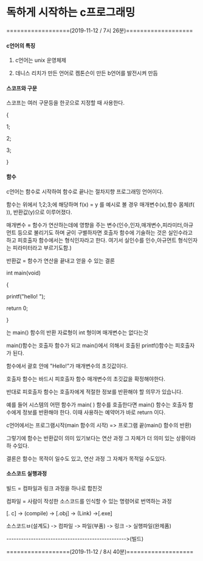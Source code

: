 # 독하게 시작하는 c프로그래밍

==================(2019-11-12 / 7시 26분)===================

#### c언어의 특징

1. c언어는 unix 운영체제

2. 데니스 리치가 만든 언어로 켐톤슨이 만든 b언어를 발전시켜 만듬 

#### 스코프와 구문

스코프는 여러 구문등을 한곳으로 지정할 때 사용한다. 

{ 

1;

2;

3;

}

#### 함수

c언어는 함수로 시작하여 함수로 끝나는 절차지향 프로그래밍 언어이다.

함수는 위에서 1;2;3;에 해당하며 f(x) = y 를 예시로 볼 경우 매개변수(x),함수 몸체(f( )), 반환값(y)으로 이루어졌다.

매개변수 = 함수가 연산하는데에 영향을 주는 변수(인수,인자,매개변수,피라미터,아규먼트 등으로 불리기도 하며 굳이 구별하자면 호출자 함수에 기술하는 것은 실인수라고 하고 피호출자 함수에서는 형식인자라고 한다. 여기서  실인수를 인수,아규먼트 형식인자는 피라미터라고 부르기도함.)

반환값 = 함수가 연산을 끝내고 얻을 수 있는 결론

int main(void)

{

printf("hello! ");

return 0;

}

는 main() 함수의 반환 자료형이 int 형이며 매개변수는 없다는것

main()함수는 호출자 함수가 되고 main()에서 의해서 호출된 printf()함수는 피호출자가 된다.

함수에서 괄호 안에 "Hello!"가 매개변수의 초깃값이다.

호출자 함수는 바드시 피호출자 함수 매개변수의 초깃값을 확정해야한다.



반대로 피호출자 함수는 호출자에게 적절한 정보를 반환해야 할 의무가 있습니다.

예를 들어 시스템의 어떤 함수가 main( ) 함수를 호출한다면 main() 함수는 호출자 함수에게 정보를 반환해야 한다. 이때 사용하는 예약어가  바로 return 이다.



c언어에서는 프로그램시작(main 함수의 시작)  => 프로그램 끝(main() 함수의 반환)

그렇기에 함수는 반환값이 의미 있기보다는 연산 과정 그 자체가 더 의미 있는 상황이라 하 수있다.

결론은 함수는 목적이 일수도 있고, 연산 과정 그 자체가 목적일 수도있다.

#### 소스코드 실행과정

빌드 = 컴파일과 링크 과정을 하나로 합친것

컴파일 = 사람이 작성한 소스코드를 인식할 수 있는 명령어로 번역하는 과정

[. c] -> (compile)  -> [.obj] -> (Link) ->[.exe]

소스코드ㅂ(설계도) -> 컴파일 -> 파일(부품) -> 링크 -> 실행파일(완제품)

------------------------------------------------->(빌드)

==================(2019-11-12 / 8시 40분)===================

#### 